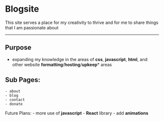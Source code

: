 # Blogsite

This site serves a place for my creativity to thrive and for me to share things that I am passionate about

---

## **Purpose**
- expanding my knowledge in the areas of **css**, **javascript**, **html**, and other website **formatting**/**hosting**/**upkeep*** areas

## **Sub Pages:**
    - about
    - blog
    - contact
    - donate

Future Plans:
    - more use of **javascript**
        - **React** library
    - add **animations**

